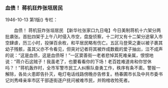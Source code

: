 ### 血债！  蒋机狂炸张垣居民

1946-10-13
第1版()
专栏：

　　血债！
    蒋机狂炸张垣居民
    【新华社张家口九日电】今日美制蒋机十六架分两批袭张。首批四架于上午八时侵入市空，盘旋侦察，十二时又有十二架分途窜入市空肆虐，历三小时，投弹百余枚，和平居民略有伤亡。五区马登荣之妻以被子裹其幼子残骸，虽其父亦不令看见，但突对记者将其被炸成数截的爱子抽出，泣不成声的说：“这是血债，这是血债呀！”一区窦善街一老者悲悼其死难亲属，恨恨地说：“蒋介石这贼子！我虽老了，也要看看你的下场！老百姓难道肯和你甘休吗？！”蒋机轰炸时，全市军警市民工人纠察队奋勇工作，秩序有条不紊。警报一解除，各处火患即告扑灭，电灯电话线路傍晚亦告修复。杨春圃市长及中共市委书记刘秀峰亲率市区干部逐街逐户抚问被难市民，并购棺收殓死者。
